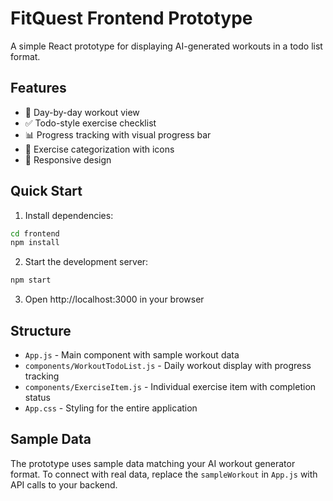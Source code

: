 # FitQuest Frontend Prototype

A simple React prototype for displaying AI-generated workouts in a todo list format.

## Features

- 📅 Day-by-day workout view
- ✅ Todo-style exercise checklist
- 📊 Progress tracking with visual progress bar
- 🎯 Exercise categorization with icons
- 📱 Responsive design

## Quick Start

1. Install dependencies:
```bash
cd frontend
npm install
```

2. Start the development server:
```bash
npm start
```

3. Open http://localhost:3000 in your browser

## Structure

- `App.js` - Main component with sample workout data
- `components/WorkoutTodoList.js` - Daily workout display with progress tracking
- `components/ExerciseItem.js` - Individual exercise item with completion status
- `App.css` - Styling for the entire application

## Sample Data

The prototype uses sample data matching your AI workout generator format. To connect with real data, replace the `sampleWorkout` in `App.js` with API calls to your backend.